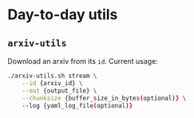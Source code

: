 # Day-to-day utils

## `arxiv-utils`
Download an arxiv from its `id`. Current usage:
```bash
./arxiv-utils.sh stream \
    --id {arxiv_id} \
    --out {output_file} \
    --chunksize {buffer_size_in_bytes(optional)} \
    --log {yaml_log_file(optional)}
```